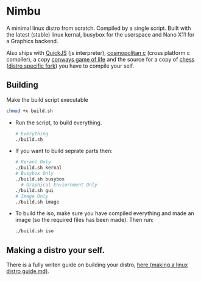 # Nimbu
A minimal linux distro from scratch. Compiled by a single script. Built with the latest (stable) linux kernal, busybox for the userspace and Nano X11 for a Graphics backend.

Also ships with [QuickJS](https://bellard.org/quickjs/) (js interpreter), [cosmopolitan c](https://cosmo.zip/) (cross platform c compiler), a copy [conways game of life](https://justine.lol/apelife/) and the source for a copy of [chess](https://github.com/hsnborn22/C-HESS) ([distro specific fork](https://github.com/imagineeeinc/c-hess)) you have to compile your self.

## Building
Make the build script executable
```bash
chmod +x build.sh
```

- Run the script, to build everything.
  ```bash
  # Everything
  ./build.sh
  ```

- If you want to build seprate parts then:
  ```bash
  # Keranl Only
  ./build.sh kernal
  # Busybox Only
  ./build.sh busybox
    # Graphical Enviornment Only
  ./build.sh gui
  # Image Only
  ./build.sh image
  ```

- To build the iso, make sure you have compiled everything and made an image (so the required files has been made). Then run:
  ```bash
  ./build.sh iso
  ```

## Making a distro your self.
There is a fully writen guide on building your distro, [here (making a linux distro guide.md)](making%20a%20linux%20distro%20guide.md).